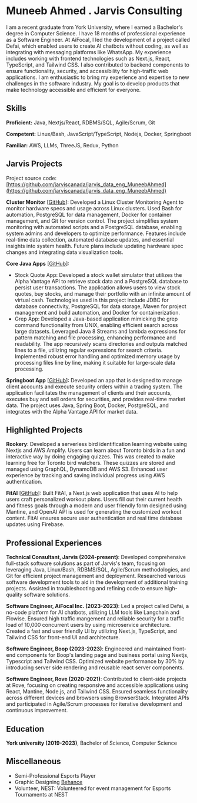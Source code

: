 # Muneeb Ahmed . Jarvis Consulting

I am a recent graduate from York University, where I earned a Bachelor's degree in Computer Science. I have 18 months of professional experience as a Software Engineer. At AiFocal, I led the development of a project called Defai, which enabled users to create AI chatbots without coding, as well as integrating with messaging platforms like WhatsApp. My experience includes working with frontend technologies such as Next.js, React, TypeScript, and Tailwind CSS. I also contributed to backend components to ensure functionality, security, and accessibility for high-traffic web applications. I am enthusiastic to bring my experience and expertise to new challenges in the software industry. My goal is to develop products that make technology accessible and efficient for everyone.

## Skills

**Proficient:** Java, Nextjs/React, RDBMS/SQL, Agile/Scrum, Git

**Competent:** Linux/Bash, JavaScript/TypeScript, Nodejs, Docker, Springboot

**Familiar:** AWS, LLMs, ThreeJS, Redux, Python

## Jarvis Projects

Project source code: [https://github.com/jarviscanada/jarvis_data_eng_MuneebAhmed](https://github.com/jarviscanada/jarvis_data_eng_MuneebAhmed)


**Cluster Monitor** [[GitHub](https://github.com/jarviscanada/jarvis_data_eng_MuneebAhmed/tree/master/linux_sql)]: Developed a Linux Cluster Monitoring Agent to monitor hardware specs and usage across Linux clusters. Used Bash for automation, PostgreSQL for data management, Docker for container management, and Git for version control. The project simplifies system monitoring with automated scripts and a PostgreSQL database, enabling system admins and developers to optimize performance. Features include real-time data collection, automated database updates, and essential insights into system health. Future plans include updating hardware spec changes and integrating data visualization tools.

**Core Java Apps** [[GitHub](https://github.com/jarviscanada/jarvis_data_eng_MuneebAhmed/tree/master/core_java)]:
      
  - Stock Quote App: Developed a stock wallet simulator that utilizes the Alpha Vantage API to retrieve stock data and a PostgreSQL database to persist user transactions. The application allows users to view stock quotes, buy stocks, and manage their portfolio with an infinite amount of virtual cash. Technologies used in this project include JDBC for database connectivity, PostgreSQL for data storage, Maven for project management and build automation, and Docker for containerization.
  - Grep App: Developed a Java-based application mimicking the grep command functionality from UNIX, enabling efficient search across large datasets. Leveraged Java 8 Streams and lambda expressions for pattern matching and file processing, enhancing performance and readability. The app recursively scans directories and outputs matched lines to a file, utilizing regular expressions for search criteria. Implemented robust error handling and optimized memory usage by processing files line by line, making it suitable for large-scale data processing.

**Springboot App** [[GitHub](https://github.com/jarviscanada/jarvis_data_eng_MuneebAhmed/tree/master/springboot)]: Developed an app that is designed to manage client accounts and execute security orders within a trading system. The application facilitates the management of clients and their accounts, executes buy and sell orders for securities, and provides real-time market data. The project uses Java, Spring Boot, Docker, PostgreSQL, and integrates with the Alpha Vantage API for market data.


## Highlighted Projects
**Rookery**: Developed a serverless bird identification learning website using Nextjs and AWS Amplify. Users can learn about Toronto birds in a fun and interactive way by doing engaging quizzes. This was created to make learning free for Toronto bird watchers. These quizzes are stored and managed using GraphQL, DynamoDB and AWS S3. Enhanced user experience by tracking and saving individual progress using AWS authentication.

**FitAI** [[GitHub](https://github.com/ryzzer0/FitAI)]: Built FitAI, a Next.js web application that uses AI to help users craft personalized workout plans. Users fill out their current health and fitness goals through a modern and user friendly form designed using Mantine, and OpenAI API is used for generating the customized workout content. FitAI ensures secure user authentication and real time database updates using Firebase.


## Professional Experiences

**Technical Consultant, Jarvis (2024-present)**: Developed comprehensive full-stack software solutions as part of Jarvis's team, focusing on leveraging Java, Linux/Bash, RDBMS/SQL, Agile/Scrum methodologies, and Git for efficient project management and deployment. Researched various software development tools to aid in the development of additional training projects. Assisted in troubleshooting and refining code to ensure high-quality software solutions.

**Software Engineer, AiFocal Inc. (2023-2023)**: Led a project called Defai, a no-code platform for AI chatbots, utilizing LLM tools like Langchain and Flowise. Ensured high traffic mangement and reliable security for a traffic load of 10,000 concurrent users by using microservice architecture. Created a fast and user friendly UI by utilizing Next.js, TypeScript, and Tailwind CSS for front-end UI and architecture.

**Software Engineer, Boop (2023-2023)**: Engineered and maintained front-end components for Boop's landing page and business portal using Nextjs, Typescript and Tailwind CSS. Optimized website performance by 30% by introducing server side rendering and reusable react server components.

**Software Engineer, Rove (2020-2021)**: Contributed to client-side projects at Rove, focusing on creating responsive and accessible applications using React, Mantine, Node.js, and Tailwind CSS. Ensured seamless functionality across different devices and browsers using BrowserStack. Integrated APIs and participated in Agile/Scrum processes for iterative development and continuous improvement.


## Education
**York university (2019-2023)**, Bachelor of Science, Computer Science


## Miscellaneous
- Semi-Professional Esports Player
- Graphic Designing [Behance](https://www.behance.net/muneeblast)
- Volunteer, NEST: Volunteered for event management for Esports Tournaments at NEST